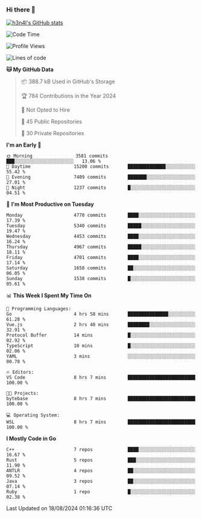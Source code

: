 ### Hi there 👋

[![h3n4l's GitHub stats](https://github-readme-stats.vercel.app/api?username=h3n4l&count_private=true&show_icons=true&theme=radical)](https://github.com/h3n4l/github-readme-stats)

<!--START_SECTION:waka-->
![Code Time](http://img.shields.io/badge/Code%20Time-1%2C902%20hrs%2031%20mins-blue)

![Profile Views](http://img.shields.io/badge/Profile%20Views-7-blue)

![Lines of code](https://img.shields.io/badge/From%20Hello%20World%20I%27ve%20Written-10.8%20million%20lines%20of%20code-blue)

**🐱 My GitHub Data** 

> 📦 388.7 kB Used in GitHub's Storage 
 > 
> 🏆 784 Contributions in the Year 2024
 > 
> 🚫 Not Opted to Hire
 > 
> 📜 45 Public Repositories 
 > 
> 🔑 30 Private Repositories 
 > 
**I'm an Early 🐤** 

```text
🌞 Morning                3581 commits        ███░░░░░░░░░░░░░░░░░░░░░░   13.06 % 
🌆 Daytime                15200 commits       ██████████████░░░░░░░░░░░   55.42 % 
🌃 Evening                7409 commits        ███████░░░░░░░░░░░░░░░░░░   27.01 % 
🌙 Night                  1237 commits        █░░░░░░░░░░░░░░░░░░░░░░░░   04.51 % 
```
📅 **I'm Most Productive on Tuesday** 

```text
Monday                   4770 commits        ████░░░░░░░░░░░░░░░░░░░░░   17.39 % 
Tuesday                  5340 commits        █████░░░░░░░░░░░░░░░░░░░░   19.47 % 
Wednesday                4453 commits        ████░░░░░░░░░░░░░░░░░░░░░   16.24 % 
Thursday                 4967 commits        █████░░░░░░░░░░░░░░░░░░░░   18.11 % 
Friday                   4701 commits        ████░░░░░░░░░░░░░░░░░░░░░   17.14 % 
Saturday                 1658 commits        ██░░░░░░░░░░░░░░░░░░░░░░░   06.05 % 
Sunday                   1538 commits        █░░░░░░░░░░░░░░░░░░░░░░░░   05.61 % 
```


📊 **This Week I Spent My Time On** 

```text
💬 Programming Languages: 
Go                       4 hrs 58 mins       ███████████████░░░░░░░░░░   61.28 % 
Vue.js                   2 hrs 40 mins       ████████░░░░░░░░░░░░░░░░░   32.91 % 
Protocol Buffer          14 mins             █░░░░░░░░░░░░░░░░░░░░░░░░   02.92 % 
TypeScript               10 mins             █░░░░░░░░░░░░░░░░░░░░░░░░   02.06 % 
YAML                     3 mins              ░░░░░░░░░░░░░░░░░░░░░░░░░   00.78 % 

🔥 Editors: 
VS Code                  8 hrs 7 mins        █████████████████████████   100.00 % 

🐱‍💻 Projects: 
bytebase                 8 hrs 7 mins        █████████████████████████   100.00 % 

💻 Operating System: 
WSL                      8 hrs 7 mins        █████████████████████████   100.00 % 
```

**I Mostly Code in Go** 

```text
C++                      7 repos             ████░░░░░░░░░░░░░░░░░░░░░   16.67 % 
Rust                     5 repos             ███░░░░░░░░░░░░░░░░░░░░░░   11.90 % 
ANTLR                    4 repos             ██░░░░░░░░░░░░░░░░░░░░░░░   09.52 % 
Java                     3 repos             ██░░░░░░░░░░░░░░░░░░░░░░░   07.14 % 
Ruby                     1 repo              █░░░░░░░░░░░░░░░░░░░░░░░░   02.38 % 
```




 Last Updated on 18/08/2024 01:16:36 UTC
<!--END_SECTION:waka-->

